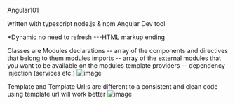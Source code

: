 Angular101

written with typescript
node.js & npm
Angular Dev tool

*Dynamic no need to refresh ---HTML markup ending

Classes are Modules
declarations -- array of the components and directives that belong to them modules 
imports -- array of the external modules that you want to be available on the modules template 
providers -- dependency injection (services etc.) 
![image](https://github.com/JMNietoatBusyBee/WorkNotes-.Net-/assets/151013941/1fe0d430-b3d5-48e4-8405-4b1d034c6174)


Template and Template Url;s are different 
to a consistent and clean code using template url will work better 
![image](https://github.com/JMNietoatBusyBee/WorkNotes-.Net-/assets/151013941/aef80f05-d01a-41ee-9b1c-2acf93bdce57)
